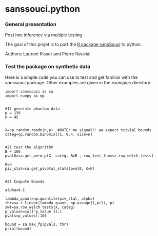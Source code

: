 # sanssouci.python

### General presentation

Post hoc inference via multiple testing

The goal of this projet is to port the [R package sansSouci](https://pneuvial.github.io/sanssouci/) to python.

Authors: Laurent Risser and Pierre Neuvial


### Test the package on synthetic data

Here is a simple code you can use to test and get familiar with the *sanssouci* package. Other examples are given in the *examples* directory.

```
import sanssouci as sa
import numpy as np


#1) generate phantom data
p = 130
n = 45


X=np.random.randn(n,p)  #NOTE: no signal!! we expect trivial bounds
categ=np.random.binomial(1, 0.4, size=n)


#2) test the algorithm
B = 100
pval0=sa.get_perm_p(X, categ, B=B , row_test_fun=sa.row_welch_tests)

K=p
piv_stat=sa.get_pivotal_stats(pval0, K=K)


#3) Compute Bounds

alpha=0.1

lambda_quant=np.quantile(piv_stat, alpha)
thr=sa.t_linear(lambda_quant, np.arange(1,p+1), p)
swt=sa.row_welch_tests(X, categ)
p_values=swt['p_value'][:]
pvals=p_values[:10]

bound = sa.max_fp(pvals, thr)
print(bound)

```
